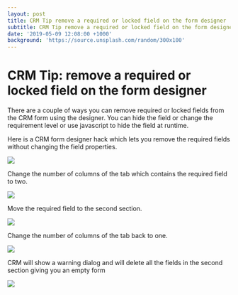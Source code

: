 ```yaml
---
layout: post
title: CRM Tip remove a required or locked field on the form designer
subtitle: CRM Tip remove a required or locked field on the form designer
date: '2019-05-09 12:08:00 +1000'
background: 'https://source.unsplash.com/random/300x100'
---
```


# CRM Tip: remove a required or locked field on the form designer



There are a couple of ways you can remove required or locked fields from the CRM form using the designer. You can hide the field or change the requirement level or use javascript to hide the field at runtime.

Here is a CRM form designer hack which lets you remove the required fields without changing the field properties.

![][7]

Change the number of columns of the tab which contains the required field to two.

![][9]

Move the required field to the second section.

![][11]

Change the number of columns of the tab back to one.

![][13]

CRM will show a warning dialog and will delete all the fields in the second section giving you an empty form

![][15]

[7]: /uploads/2019/05/crmform1.png
[9]: /uploads/2019/05/crmform2.png
[11]: /uploads/2019/05/crmform3.png

[13]: /uploads/2019/05/crmform4.png

[15]: /uploads/2019/05/crmform5.png
